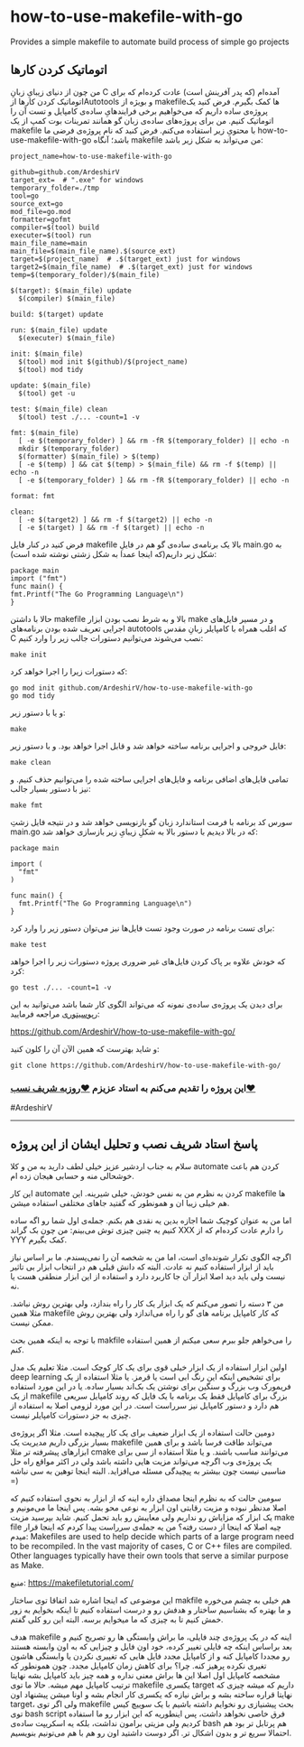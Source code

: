 # how-to-use-makefile-with-go
Provides a simple makefile to automate build process of simple go projects
## اتوماتیک کردن کارها

من چون از دنیای زیبایِ زبانِ  C آمده‌ام (که پدر آفرینش است) عادت کرده‌ام که برای اتوماتیک کردن کارها ازAutotools و بویژه از makefileها کمک بگیرم. فرض کنید یک پروژه‌ی ساده داریم که می‌خواهیم برخی فرایندهایِ ساده‌ی کامپایل و تست آن را اتوماتیک کنیم. من برای پروژه‌های ساده‌ی زبان گو همانند تمرینات بوت کمپ از یک makefile با محتویِ زیر استفاده می‌کنم. فرض کنید که نام پروژه‌ی فرضی ما how-to-use-makefile-with-go باشد؛ آنگاه makefile من می‌تواند به شکل زیر باشد:


    project_name=how-to-use-makefile-with-go

    github=github.com/ArdeshirV
    target_ext=  # ".exe" for windows
    temporary_folder=./tmp
    tool=go
    source_ext=go
    mod_file=go.mod
    formatter=gofmt
    compiler=$(tool) build
    executer=$(tool) run
    main_file_name=main
    main_file=$(main_file_name).$(source_ext)
    target=$(project_name)  # .$(target_ext) just for windows
    target2=$(main_file_name)  # .$(target_ext) just for windows
    temp=$(temporary_folder)/$(main_file)

    $(target): $(main_file) update
      $(compiler) $(main_file)

    build: $(target) update

    run: $(main_file) update
      $(executer) $(main_file)

    init: $(main_file)
      $(tool) mod init $(github)/$(project_name)
      $(tool) mod tidy

    update: $(main_file)
      $(tool) get -u

    test: $(main_file) clean
      $(tool) test ./... -count=1 -v

    fmt: $(main_file)
      [ -e $(temporary_folder) ] && rm -fR $(temporary_folder) || echo -n
      mkdir $(temporary_folder)
      $(formatter) $(main_file) > $(temp)
      [ -e $(temp) ] && cat $(temp) > $(main_file) && rm -f $(temp) || echo -n
      [ -e $(temporary_folder) ] && rm -fR $(temporary_folder) || echo -n

    format: fmt

    clean:
      [ -e $(target2) ] && rm -f $(target2) || echo -n
      [ -e $(target) ] && rm -f $(target) || echo -n


فرض کنید در کنار فایل makefile بالا یک برنامه‌ی ساده‌ی گو هم در فایلِ main.go به شکل زیر داریم(که اینجا عمدا به شکل زشتی نوشته شده‌ است):

    package main
    import ("fmt")
    func main() {
    fmt.Printf("The Go Programming Language\n")
    }


حالا با داشتن makefile بالا و به شرط نصب بودن ابزار make و در مسیر فایل‌های اجرایی تعریف شده بودن برنامه‌های autotools که اغلب همراه با کامپایلر زبانِ مقدس C نصب می‌شوند می‌توانیم دستورات جالب زیر را وارد کنیم:

    make init
که دستورات زیرا را اجرا خواهد کرد:

    go mod init github.com/ArdeshirV/how-to-use-makefile-with-go
    go mod tidy


و یا با دستور زیر:

    make
    
    
فایل خروجی و اجرایی برنامه ساخته خواهد شد و قابل اجرا خواهد بود.
و با دستور زیر:

    make clean
    
    
تمامی فایل‌های اضافی برنامه و فایل‌های اجرایی ساخته شده را می‌توانیم حذف کنیم.
و نیز با دستور بسیار جالب:

    make fmt
    
    
سورس کد برنامه با فرمت استاندارد زبان گو بازنویسی خواهد شد و در نتیجه فایل زشتِ main.go که در بالا دیدیم با دستور بالا به شکلِ زیبایِ زیر بازسازی خواهد شد:

    package main

    import (
      "fmt"
    )

    func main() {
      fmt.Printf("The Go Programming Language\n")
    }

برای تست برنامه در صورت وجود تست فایل‌ها نیز می‌توان دستور زیر را وارد کرد:

    make test
    
    
که خودش علاوه بر پاک کردن فایل‌های غیر ضروری پروژه دستورات زیر را اجرا خواهد کرد:

    go test ./... -count=1 -v
 
 
برای دیدن یک پروژه‌ی ساده‌ی نمونه که می‌تواند الگوی کار شما باشد می‌توانید به این [رپوسیتوری](https://github.com/ArdeshirV/how-to-use-makefile-with-go/) مراجعه فرمایید:

https://github.com/ArdeshirV/how-to-use-makefile-with-go/

و شاید بهترست که همین الآن آن را کلون کنید:

    git clone https://github.com/ArdeshirV/how-to-use-makefile-with-go/


### این پروژه را تقدیم می‌کنم به استاد عزیزم [❤روزبه شریف نسب❤](https://github.com/rsharifnasab) 

#ArdeshirV

--------------------------------------------------------------------------------------

## پاسخ استاد شریف نصب و تحلیل ایشان از این پروژه

سلام به جناب اردشیر عزیز
خیلی لطف دارید به من و کلا automate کردن هم باعث خوشحالی منه و حسابی هیجان زده ام.

این کار automate کردن به نظرم من به نفس خودش، خیلی شیرینه. این makefile ها هم خیلی زیبا ان و همونطور که گفتید جاهای مختلفی استفاده میشن.

اما من به عنوان کوچیک شما اجازه بدین یه نقدی هم بکنم.
جمله‌ی اول شما رو اگه ساده کنیم یه چنین چیزی توش می‌بینم:
من چون بک گراند XXX  را دارم عادت کرده‌ام که از YYY کمک بگیرم.

اگرچه الگوی تکرار شونده‌ای است، اما من به شخصه آن را نمی‌پسندم. ما بر اساس نیاز باید از ابزار استفاده کنیم نه عادت. البته که دانش قبلی هم در انتخاب ابزار بی تاثیر نیست ولی باید دید اصلا ابزار آن جا کاربرد دارد و استفاده از این ابزار منطقی هست یا نه.

من ۳ دسته را تصور می‌کنم که یک ابزار یک کار را راه بندازد، ولی بهترین روش نباشد. مثلا همین makefile که کار کامپایل برنامه های گو را راه می‌اندازد ولی بهترین روش ممکن نیست.

با توجه به اینکه همین بحث makfile را می‌خواهم جلو ببرم سعی میکنم از همین استفاده کنم.

اولین ابزار استفاده از یک ابزار خیلی قوی برای یک کار کوچک است. مثلا تعلیم یک مدل deep learning برای تشخیص اینکه این رنگ ابی است یا قرمز. یا مثلا استفاده از یک فریمورک وب بزرگ و سنگین برای نوشتن یک بک‌اند بسیار ساده. یا در این مورد استفاده از یک makefile بزرگ برای کامپایل فقط یک برنامه‌ با یک فایل که روند کامپایل سریعی هم دارد و دستور کامپایل نیز سرراست است. در این مورد لزومی اصلا به استفاده از چیزی به جز دستورات کامپایلر نیست. 

دومین حالت استفاده از یک ابزار ضعیف برای یک کار پیچیده است. مثلا اگر پروژه‌ی بسیار بزرگی داریم مدیریت یک makefile می‌تواند طاقت فرسا باشد و برای همین ابزارهای پیشرفته تر مثلا cmake می‌توانند مناسب باشند. و یا مثلا استفاده از سی برای یک پروژه‌ی وب اگرچه می‌تواند مزیت هایی داشته باشد ولی در اکثر مواقع راه حل مناسبی نیست چون بیشتر به پیچیدگی مسئله می‌افزاید. البته اینجا توهین به سی نباشه =)

سومین حالت که به نظرم اینجا مصداق داره اینه که از ابزار به نحوی استفاده کنیم که اصلا مدنظر نبوده و مزیت رقابتی اون ابزار به نوعی محو بشه. پس اینجا ما می‌مونیم و یک ابزار که مزایاش رو نداریم ولی معایبش رو باید تحمل کنیم. 
شاید بپرسید مزیت make file چیه اصلا که اینجا از دست رفته؟ من یه جمله‌ی سرراست پیدا کردم که اینجا قرار میدم:
Makefiles are used to help decide which parts of a large program need to be recompiled. In the vast majority of cases, C or C++ files are compiled. Other languages typically have their own tools that serve a similar purpose as Make.

منبع: 
https://makefiletutorial.com/

این موضوعی که اینجا اشاره شد اتفاقا توی ساختار makfile هم خیلی به چشم می‌خوره و ما بهتره که بشناسیم ساختار و هدفش رو و درست استفاده کنیم تا اینکه بخوایم به زور خمش کنیم تا به چیزی که ما میخوایم برسه. البته این رو کلی گفتم. 

هدف makefile اینه که در یک پروژه‌ی چند فایلی، ما براش وابستگی ها رو تصریح کنیم و بعد براساس اینکه چه فایلی تغییر کرده، خود اون فایل و چیزایی که به اون وابسته هستند رو مجددا کامپایل کنه و از کامپایل مجدد فایل هایی که تغییری نکردن یا وابستگی هاشون تغیری نکرده پرهیز کنه. چرا؟ برای کاهش زمان کامپایل مجدد. چون همونطور که مشخصه کامپایل اول اصلا این ها براش معنی نداره و همه چیز باید کامپایل بشه نهایتا ترتیب کامپایل مهم میشه. 
حالا ما توی makefile یکسری target داریم که میشه چیزی که نهایتا قراره ساخته بشه و براش نیازه که یکسری کار انجام بشه و اونا میشن پیشنهاد اون target، ولی اگر توی makefile بحث پیشنیازی رو نخوایم داشته باشیم با یک سوییچ کیس توی bash script فرق خاصی نخواهد داشت، پس اینطوریه که این ابزار رو ما استفاده کردیم ولی مزیتی برامون نداشت، بلکه یه اسکریپت ساده‌ی bash هم پرتابل تر بود هم احتمالا سریع تر و بدون اشکال تر. اگر دوست داشتید اون رو هم با هم می‌تونیم بنویسیم.
